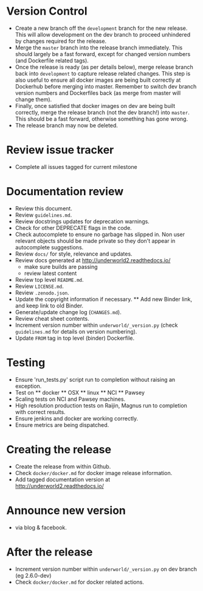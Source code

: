 Version Control
===============
* Create a new branch off the `development` branch for the new release. This will
  allow development on the dev branch to proceed unhindered by changes required
  for the release.
* Merge the `master` branch into the release branch immediately. This should 
  largely be a fast forward, except for changed version numbers (and Dockerfile
  related tags).
* Once the release is ready (as per details below), merge release branch back 
  into `development` to capture release related changes. This step is also useful
  to ensure all docker images are being built correctly at Dockerhub before
  merging into master. Remember to switch dev branch version numbers and 
  Dockerfiles back (as merge from master will change them). 
* Finally, once satisfied that docker images on dev are being built correctly, 
  merge the release branch (not the dev branch!) into `master`. This should be a 
  fast forward, otherwise something has gone wrong.
* The release branch may now be deleted.    

Review issue tracker 
====================
* Complete all issues tagged for current milestone 

Documentation review 
====================
* Review this document.
* Review `guidelines.md`.
* Review docstrings updates for deprecation warnings.
* Check for other DEPRECATE flags in the code.
* Check autocomplete to ensure no garbage has slipped in. Non
   user relevant objects should be made private so they don't appear in
   autocomplete suggestions.
* Review ``docs/`` for style, relevance and updates.
* Review docs generated at http://underworld2.readthedocs.io/
	- make sure builds are passing
	- review latest content
* Review top level `README.md`.
* Review `LICENSE.md`.
* Review `.zenodo.json`.
* Update the copyright information if necessary.
** Add new Binder link, and keep link to old Binder.
* Generate/update change log (`CHANGES.md`).
* Review cheat sheet contents.
* Increment version number within ``underworld/_version.py``
  (check `guidelines.md` for details on version numbering).
* Update `FROM` tag in top level (binder) Dockerfile.

Testing
=======
* Ensure 'run_tests.py' script run to completion without raising an exception.
* Test on
** docker
** OSX
** linux
** NCI
** Pawsey
* Scaling tests on NCI and Pawsey machines.
* High resolution production tests on Raijin, Magnus run to completion with 
  correct results.
* Ensure jenkins and docker are working correctly.
* Ensure metrics are being dispatched.

Creating the release
====================
* Create the release from within Github.
* Check `docker/docker.md` for docker image release information.
* Add tagged documentation version at http://underworld2.readthedocs.io/  

Announce new version
====================
* via blog & facebook.

After the release
============
* Increment version number within ``underworld/_version.py`` on dev branch (eg 2.6.0-dev)
* Check `docker/docker.md` for docker related actions.


